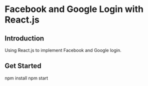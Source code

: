 # Facebook and Google Login with React.js

## Introduction
Using React.js to implement Facebook and Google login.

## Get Started
  npm install
  npm start
